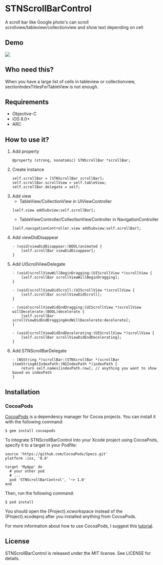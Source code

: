 # STNScrollBarControl
A scroll bar like Google photo's can scroll scrollview/tableview/collectionview and show text depending on cell

## Demo
![](https://media.giphy.com/media/l1JohuMQjdadiRIek/giphy.gif)

## Who need this?
When you have a large list of cells in tableview or collectionview, sectionIndexTitlesForTableView is not enough.

## Requirements
* Objective-C
* iOS 8.0+
* ARC

## How to use it?
1. Add property
   ```
   @property (strong, nonatomic) STNScrollBar *scrollBar;
   ```
1. Create instance
   ```
   self.scrollBar = [STNScrollBar scrollBar];
   self.scrollBar.scrollView = self.tableView;
   self.scrollBar.delegate = self;
   ```
1. Add view
   * TableView/CollectionView in UIViewController
   ```
   [self.view addSubview:self.scrollBar];
   ```
   * TableViewController/CollectionViewController in NavigationController
   ```
   [self.navigationController.view addSubview:self.scrollBar];
   ```
1. Add viewDidDisappear
   ```
   - (void)viewDidDisappear:(BOOL)animated {
       [self.scrollBar viewDidDisappear];
   }
   ```
1. Add UIScrollViewDelegate
   ```
   - (void)scrollViewWillBeginDragging:(UIScrollView *)scrollView {
       [self.scrollBar scrollViewWillBeginDragging];
   }

   - (void)scrollViewDidScroll:(UIScrollView *)scrollView {
       [self.scrollBar scrollViewDidScroll];
   }

   - (void)scrollViewDidEndDragging:(UIScrollView *)scrollView willDecelerate:(BOOL)decelerate {
       [self.scrollBar scrollViewDidEndDraggingAndWillDecelerate:decelerate];
   }

   - (void)scrollViewDidEndDecelerating:(UIScrollView *)scrollView {
       [self.scrollBar scrollViewDidEndDecelerating];
   }
   ```
1. Add STNScrollBarDelegate
   ```
   - (NSString *)scrollBar:(STNScrollBar *)scrollBar itemStringAtIndexPath:(NSIndexPath *)indexPath {
       return self.names[indexPath.row]; // anything you want to show based on indexPath
   }
   ```
   
## Installation
### CocoaPods
[CocoaPods](https://cocoapods.org/) is a dependency manager for Cocoa projects. You can install it with the following command:
```
$ gem install cocoapods
```
To integrate STNScrollBarControl into your Xcode project using CocoaPods, specify it to a target in your Podfile:
```
source 'https://github.com/CocoaPods/Specs.git'
platform :ios, '8.0'

target 'MyApp' do
  # your other pod
  # ...
  pod 'STNScrollBarControl', '~> 1.0'
end
```
Then, run the following command:
```
$ pod install
```
You should open the {Project}.xcworkspace instead of the {Project}.xcodeproj after you installed anything from CocoaPods.

For more information about how to use CocoaPods, I suggest this [tutorial](https://www.raywenderlich.com/156971/cocoapods-tutorial-swift-getting-started).

## License
STNScrollBarControl is released under the MIT license. See LICENSE for details.
